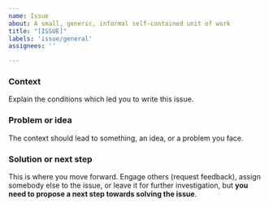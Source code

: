 ```yaml
---
name: Issue
about: A small, generic, informal self-contained unit of work
title: "[ISSUE]"
labels: 'issue/general'
assignees: ''

---
```


### Context
Explain the conditions which led you to write this issue.

### Problem or idea
The context should lead to something, an idea, or a problem you face.

### Solution or next step
This is where you move forward. Engage others (request feedback), assign somebody else to the issue, or leave it for further investigation, but **you need to propose a next step towards solving the issue**.

